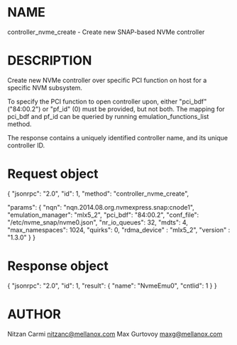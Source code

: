 # NAME

controller_nvme_create - Create new SNAP-based NVMe controller

# DESCRIPTION

Create new NVMe controller over specific PCI function on host for a
specific NVM subsystem.

To specify the PCI function to open controller upon, either "pci_bdf"
("84:00.2") or "pf_id" (0) must be provided, but not both.
The mapping for pci_bdf and pf_id can be queried by running
emulation_functions_list method.

The response contains a uniquely identified controller name, and its
unique controller ID.

# Request object

{
  "jsonrpc": "2.0",
  "id": 1,
  "method": "controller_nvme_create",

  "params": {
    "nqn": "nqn.2014.08.org.nvmexpress.snap:cnode1",
    "emulation_manager": "mlx5_2",
    "pci_bdf": "84:00.2",
    "conf_file": "/etc/nvme_snap/nvme0.json",
    "nr_io_queues": 32,
    "mdts": 4,
    "max_namespaces": 1024,
    "quirks": 0,
    "rdma_device" : "mlx5_2",
    "version" : "1.3.0"
  }
}

# Response object

{
  "jsonrpc": "2.0",
  "id": 1,
  "result": {
    "name": "NvmeEmu0",
    "cntlid": 1
  }
}


# AUTHOR

Nitzan Carmi <nitzanc@mellanox.com>
Max Gurtovoy <maxg@mellanox.com>
